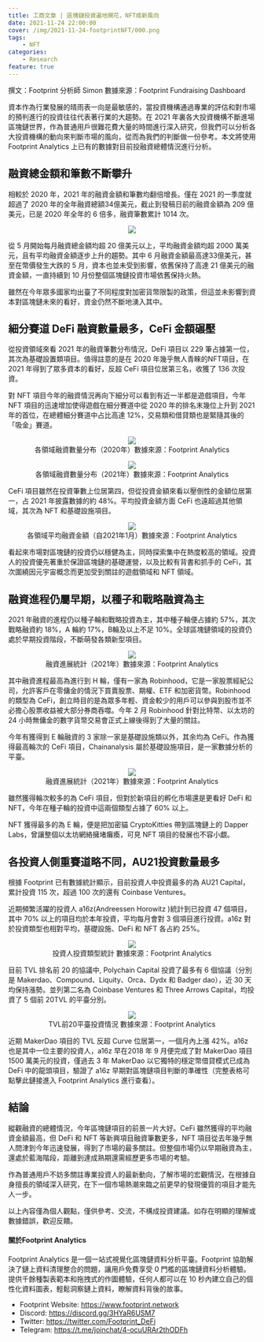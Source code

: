 ```yaml
---
title: 工商文章 | 區塊鏈投資遍地開花，NFT成新風向
date: 2021-11-24 22:00:00
cover: /img/2021-11-24-footprintNFT/000.png
tags:
    - NFT
categories:
    - Research
feature: true
---
```


撰文：Footprint 分析師 Simon
數據來源：Footprint Fundraising Dashboard


資本作為行業發展的晴雨表一向是最敏感的，當投資機構通過專業的評估和對市場的預判進行的投資往往代表著行業的大趨勢。在 2021 年裏各大投資機構不斷進場區塊鏈世界，作為普通用戶很難花費大量的時間進行深入研究，但我們可以分析各大投資機構的動向來判斷市場的風向，從而為我們的判斷做一份參考。本文將使用 Footprint Analytics 上已有的數據對目前投融資總體情況進行分析。

## 融資總金額和筆數不斷攀升

相較於 2020 年，2021 年的融資金額和筆數均翻倍增長。僅在 2021 的一季度就超過了 2020 年的全年融資總額34億美元，截止到發稿日前的融資金額為 209 億美元，已是 2020 年全年的 6 倍多，融資筆數累計 1014 次。

<center><img src="/img/2021-11-24-footprintNFT/001.png"></center>

從 5 月開始每月融資總金額均超 20 億美元以上，平均融資金額均超 2000 萬美元，且有平均融資金額逐步上升的趨勢。其中 6 月融資金額最高達33億美元，甚至在幣價發生大跌的 5 月，資本也並未受到影響，依舊保持了高達 21 億美元的融資金額，一直持續到 10 月份整個區塊鏈投資市場依舊保持火熱。

雖然在今年眾多國家均出臺了不同程度對加密貨幣限製的政策，但這並未影響到資本對區塊鏈未來的看好，資金仍然不斷地湧入其中。

## 細分賽道 DeFi 融資數量最多，CeFi 金額碾壓

從投資領域來看 2021 年的融資筆數分布情況，DeFi 項目以 229 筆占據第一位，其次為基礎設置類項目。值得註意的是在 2020 年幾乎無人青睞的NFT項目，在 2021 年得到了眾多資本的看好，反超 CeFi 項目位居第三名，收獲了 136 次投資。

對 NFT 項目今年的融資情況再向下細分可以看到有近一半都是遊戲項目，今年 NFT 項目的迅速增加使得遊戲在細分賽道中從 2020 年的排名末幾位上升到 2021 年的首位，在總體細分賽道中占比高達 12%，交易類和借貸類也是緊隨其後的「吸金」賽道。

<center><img src="/img/2021-11-24-footprintNFT/002.png"></center>
<center>各領域融資數量分布（2020年）數據來源：Footprint Analytics</center>

<n></n>

<center><img src="/img/2021-11-24-footprintNFT/003.png"></center>
<center>各領域融資數量分布（2021年）數據來源：Footprint Analytics</center>

CeFi 項目雖然在投資筆數上位居第四，但從投資金額來看以壓倒性的金額位居第一，占 2021 年披露數據的約 48%。平均投資金額方面 CeFi 也遠超過其他領域，其次為 NFT 和基礎設施項目。

<center><img src="/img/2021-11-24-footprintNFT/004.png"></center>
<center>各領域平均融資金額（自2021年1月）數據來源：Footprint Analytics</center>

看起來市場對區塊鏈的投資仍以穩健為主，同時探索集中在熱度較高的領域。投資人的投資優先著重於保證區塊鏈的基礎運營，以及比較有背書和抓手的 CeFi，其次圍繞因元宇宙概念而更加受到關註的遊戲領域和 NFT 領域。

## 融資進程仍屬早期，以種子和戰略融資為主

2021 年融資的進程仍以種子輪和戰略投資為主，其中種子輪便占據約 57%，其次戰略融資約 18%，A 輪約 17%，B輪及以上不足 10%。全球區塊鏈領域的投資仍處於早期投資階段，不斷萌發各類新型項目。

<center><img src="/img/2021-11-24-footprintNFT/005.png"></center>
<center>融資進展統計（2021年）數據來源：Footprint Analytics</center>

其中融資進程最高為進行到 H 輪，僅有一家為 Robinhood，它是一家股票經紀公司，允許客戶在零傭金的情況下買賣股票、期權、ETF 和加密貨幣。Robinhood 的類型為 CeFi，創立時目的是為眾多年輕、資金較少的用戶可以參與到股市並不必擔心股票收益被大部分券商吞噬。今年 2 月 Robinhood 針對比特幣、以太坊的 24 小時無傭金的數字貨幣交易會正式上線後得到了大量的關註。

今年有獲得到 E 輪融資的 3 家除一家是基礎設施類以外，其余均為 CeFi。作為獲得最高輪次的 CeFi 項目，Chainanalysis 屬於基礎設施項目，是一家數據分析的平臺。

<center><img src="/img/2021-11-24-footprintNFT/006.png"></center>
<center>融資進展統計（2021年）數據來源：Footprint Analytics</center>

雖然獲得輪次較多的為 CeFi 項目，但對於新項目的孵化市場還是更看好 DeFi 和 NFT，今年在種子輪的投資中這兩個類型占據了 60% 以上。

NFT 獲得最多的為 E 輪，便是把加密貓 CryptoKitties 帶到區塊鏈上的 Dapper Labs，曾讓整個以太坊網絡擁堵癱瘓，可見 NFT 項目的發展也不容小覷。

## 各投資人側重賽道略不同，AU21投資數量最多

根據 Footprint 已有數據統計顯示，目前投資人中投資最多的為 AU21 Capital，累計投資 115 次，超過 100 次的還有 Coinbase Ventures。

近期頻繁活躍的投資人 a16z(Andreessen Horowitz )統計到已投資 47 個項目，其中 70% 以上的項目均於本年投資，平均每月會對 3 個項目進行投資。a16z 對於投資類型也相對平均，基礎設施、DeFi 和 NFT 各占約 25%。

<center><img src="/img/2021-11-24-footprintNFT/007.png"></center>
<center>投資人投資類型統計 數據來源：Footprint Analytics</center>

目前 TVL 排名前 20 的協議中, Polychain Capital 投資了最多有 6 個協議（分別是 Makerdao、Compound、Liquity、Orca、Dydx 和 Badger dao），近 30 天均保持漲勢。並列第二名為 Coinbase Ventures 和 Three Arrows Capital，均投資了 5 個前 20TVL 的平臺分別。

<center><img src="/img/2021-11-24-footprintNFT/008.png"></center>
<center>TVL前20平臺投資情況 數據來源：Footprint Analytics</center>

近期 MakerDao 項目的 TVL 反超 Curve 位居第一，一個月內上漲 42%。a16z 也是其中一位主要的投資人，a16z 早在2018 年 9 月便完成了對 MakerDao 項目 1500 萬美元的投資，僅過去 3 年 MakerDao 以它獨特的穩定幣借貸模式已成為 DeFi 中的龍頭項目，驗證了 a16z 早期對區塊鏈項目判斷的準確性（完整表格可點擊此鏈接進入 Footprint Analytics 進行查看）。

## 結論

縱觀融資的總體情況，今年區塊鏈項目的前景一片大好。CeFi 雖然獲得的平均融資金額最高，但 DeFi 和 NFT 等新興項目融資筆數更多，NFT 項目從去年幾乎無人問津到今年迅速發展，得到了市場的最多關註。但整個市場仍以早期融資為主，還處於藍海階段，距離到達成熟期還需經歷更多市場的考驗。

作為普通用戶不妨多關註專業投資人的最新動向，了解市場的宏觀情況，在根據自身擅長的領域深入研究，在下一個市場熱潮來臨之前更早的發現優質的項目才能先人一步。

以上內容僅為個人觀點，僅供參考、交流，不構成投資建議。如存在明顯的理解或數據錯誤，歡迎反饋。

#### 關於Footprint Analytics
Footprint Analytics 是一個一站式視覺化區塊鏈資料分析平臺。Footprint 協助解決了鏈上資料清理整合的問題，讓用戶免費享受 0 門檻的區塊鏈資料分析體驗。提供千餘種製表範本和拖拽式的作圖體驗，任何人都可以在 10 秒內建立自己的個性化資料圖表，輕鬆洞察鏈上資料，瞭解資料背後的故事。
- Footprint Website:  https://www.footprint.network
- Discord: https://discord.gg/3HYaR6USM7
- Twitter: https://twitter.com/Footprint_DeFi
- Telegram: https://t.me/joinchat/4-ocuURAr2thODFh
